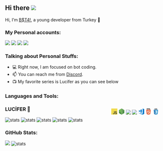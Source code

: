 <h2 align="left">Hi there <img src="https://raw.githubusercontent.com/MartinHeinz/MartinHeinz/master/wave.gif" width="30px"></h2>
<p align="left">Hi, I’m <a href="https://github.com/beT4w">B$T4!</a>, a young developer from Turkey 🚀</p>
<h3>My Personal accounts:</h3>
<p align="left">
<a href="https://discord.gg/58UAMVJTSH" target"blank_"><img src="https://img.shields.io/badge/discord%20-7289DA.svg?&style=for-the-badge&logo=discord&logoColor=white"></a>
<a href="https://open.spotify.com/user/11145406245?si=e8ca2aa060d848f5" target"blank_"><img src="https://img.shields.io/badge/Spotify%20-1ed760.svg?&style=for-the-badge&logo=spotify&logoColor=white"></a>
<a href="https://www.youtube.com/channel/UCl1UN9W3Tltin3fuSlyefmg" target"blank_"><img src="https://img.shields.io/badge/youtube%20-ff0000.svg?&style=for-the-badge&logo=youtube&logoColor=white"></a>
<a href="https://github.com/beT4w" target"blank_"><img src="https://img.shields.io/badge/GitHub%20-191717.svg?&style=for-the-badge&logo=github&logoColor=white"></a>
</p>
<h3>Talking about Personal Stuffs:</h3>
<ul>
<li>💻 Right now, I am focused on bot coding.</li>
<li>📫 You can reach me from <a href="https://discord.com/users/780891365063917572" target"blank_">Discord</a>.</li>
<li>📺 My favorite series is Lucifer as you can see below</li>
</ul>
<h3>Languages and Tools:</h3>
<p style="float:right">
<code><img height="20" src="https://raw.githubusercontent.com/github/explore/80688e429a7d4ef2fca1e82350fe8e3517d3494d/topics/javascript/javascript.png"></code>
<code><img height="20" src="https://raw.githubusercontent.com/github/explore/80688e429a7d4ef2fca1e82350fe8e3517d3494d/topics/nodejs/nodejs.png"></code>
<code><img height="20" src="https://camo.githubusercontent.com/37ac7ef66b1734866d21d34a00d8f22fe5edb9b6bdb88bb21d5899bafa4eab95/68747470733a2f2f692e696d6775722e636f6d2f3470497a4639562e706e67"></code>
<code><img height="20" src="https://camo.githubusercontent.com/d11bc5fc022603363226da69441297bc1f6dda6cd6253d80f5ed010125810aad/68747470733a2f2f692e696d6775722e636f6d2f534931445a66332e706e67"></code>
<code><img height="20" src="https://raw.githubusercontent.com/github/explore/80688e429a7d4ef2fca1e82350fe8e3517d3494d/topics/visual-studio-code/visual-studio-code.png"></code>
<code><img height="20" src="https://raw.githubusercontent.com/github/explore/80688e429a7d4ef2fca1e82350fe8e3517d3494d/topics/html/html.png"></code>
<code><img height="20" src="https://raw.githubusercontent.com/github/explore/80688e429a7d4ef2fca1e82350fe8e3517d3494d/topics/css/css.png"></code>
</p>
<h3 align="left">LUCİFER 🖤</h3>
<p align="left">
<img src="https://cdn.discordapp.com/attachments/748506137455886336/802842034305499177/image0.gif" width="%100" height="150px" alt="stats" />
<img src="https://media4.giphy.com/media/xT0xejfspV0QA1jaEM/giphy.gif" width="%100" height="150px" alt="stats" />
<img src="https://media1.giphy.com/media/W2tyCOVUFfafBm6U2j/giphy.gif?cid=ecf05e47c6s811778vtm0fsbsnzdsla0yiw0hoo8a8wyqvat&rid=giphy.gif" width="%100" height="150px" alt="stats" />
<img src="https://media4.giphy.com/media/VdDfqFkKUpwrlxh1np/giphy.gif?cid=ecf05e476rgysajghskmcm4kvf3jl2xzvuv6a0stccgfr7t8&rid=giphy.gif" width="%100" height="150px" alt="stats" />
<img src="https://media1.giphy.com/media/Vho1aiNcV75AEabStR/giphy.gif?cid=ecf05e476irubtwkvsumyji36vg9eeh1rzd8rkn5eh9qal0m&rid=giphy.gif" width="%100" height="150px" alt="stats" /> 
<h3 align="left">GitHub Stats:</h3>
<p align="left">
   <img src="https://github-readme-stats.vercel.app/api/top-langs/?username=barbecue&theme=dark&count_private=true&show_icons=true&hide_border=true" />
   <img src="https://github-readme-stats.vercel.app/api?username=barbecue&count_private=true&show_icons=true&theme=dark&hide_border=true" width="%100" height="150px" alt="stats" />
</p>
